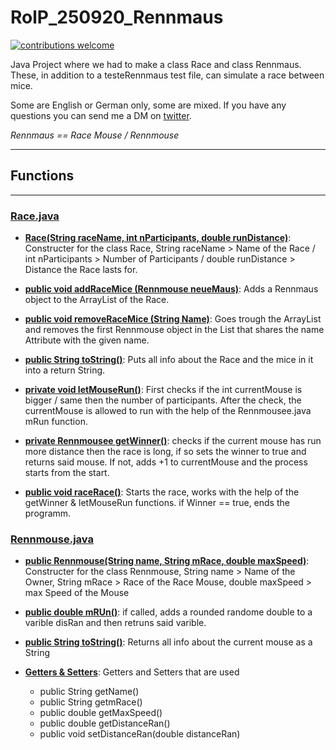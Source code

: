 # RolP_250920_Rennmaus

[![contributions welcome](https://img.shields.io/badge/contributions-welcome-brightgreen.svg?style=flat)](https://github.com/PhilRoli/School20-21/pulls)

Java Project where we had to make a class Race and class Rennmaus. These, in addition to a testeRennmaus test file, can simulate a race between mice.

Some are English or German only, some are mixed. If you have any questions you can send me a DM on [twitter](https://twitter.com/Phil_Roli).

_Rennmaus == Race Mouse / Rennmouse_

---

## Functions

---

### [Race.java][race]

- **[Race(String raceName, int nParticipants, double runDistance)][RaceCon]**: Constructer for the class Race, String raceName > Name of the Race / int nParticipants > Number of Participants / double runDistance > Distance the Race lasts for.

- **[public void addRaceMice (Rennmouse neueMaus)][addRaceMice]**: Adds a Rennmaus object to the ArrayList of the Race.

- **[public void removeRaceMice (String Name)][removeRaceMice]**: Goes trough the ArrayList and removes the first Rennmouse object in the List that shares the name Attribute with the given name.

- **[public String toString()][toString]**: Puts all info about the Race and the mice in it into a return String.

- **[private void letMouseRun()][letMouseRun]**: First checks if the int currentMouse is bigger / same then the number of participants. After the check, the currentMouse is allowed to run with the help of the Rennmousee.java mRun function.

- **[private Rennmousee getWinner()][getWinner]**: checks if the current mouse has run more distance then the race is long, if so sets the winner to true and returns said mouse. If not, adds +1 to currentMouse and the process starts from the start.

- **[public void raceRace()][raceRace]**: Starts the race, works with the help of the getWinner & letMouseRun functions. if Winner == true, ends the programm.

### [Rennmouse.java][rennmaus]

- **[public Rennmouse(String name, String mRace, double maxSpeed)][Rennmouse]**: Constructer for the class Rennmouse, String name > Name of the Owner, String mRace > Race of the Race Mouse, double maxSpeed > max Speed of the Mouse

- **[public double mRUn()][mRUn]**: if called, adds a rounded randome double to a varible disRan and then retruns said varible.

- **[public String toString()][toString]**: Returns all info about the current mouse as a String

- **[Getters & Setters][GetAndSet]**: Getters and Setters that are used
  - public String getName()
  - public String getmRace()
  - public double getMaxSpeed()
  - public double getDistanceRan()
  - public void setDistanceRan(double distanceRan)

<!-- Links Used, Ignore -->

[race]: https://github.com/PhilRoli/School20-21/blob/master/RolP_250920_Rennmaus/src/Race.java
<!-- Links to race.java functions -->
[RaceCon]: https://github.com/PhilRoli/School20-21/blob/master/RolP_250920_Rennmaus/src/Race.java#L21
[addRaceMice]: https://github.com/PhilRoli/School20-21/blob/master/RolP_250920_Rennmaus/src/Race.java#L28
[removeRaceMice]: https://github.com/PhilRoli/School20-21/blob/master/RolP_250920_Rennmaus/src/Race.java#L35
[toString]: https://github.com/PhilRoli/School20-21/blob/master/RolP_250920_Rennmaus/src/Race.java#L51
[letMouseRun]: https://github.com/PhilRoli/School20-21/blob/master/RolP_250920_Rennmaus/src/Race.java#L75
[getWinner]: https://github.com/PhilRoli/School20-21/blob/master/RolP_250920_Rennmaus/src/Race.java#L91
[raceRace]: https://github.com/PhilRoli/School20-21/blob/master/RolP_250920_Rennmaus/src/Race.java#L106

[rennmaus]: https://github.com/PhilRoli/School20-21/blob/master/RolP_250920_Rennmaus/src/Rennmaus.java
<!-- Links to race.java functions -->
[Rennmouse]: https://github.com/PhilRoli/School20-21/blob/master/RolP_250920_Rennmaus/src/Rennmaus.java#16
[mRUn]: https://github.com/PhilRoli/School20-21/blob/master/RolP_250920_Rennmaus/src/Rennmaus.java#26
[toString]: https://github.com/PhilRoli/School20-21/blob/master/RolP_250920_Rennmaus/src/Rennmaus.java#35
[GetAndSet]: https://github.com/PhilRoli/School20-21/blob/master/RolP_250920_Rennmaus/src/Rennmaus.java#40
